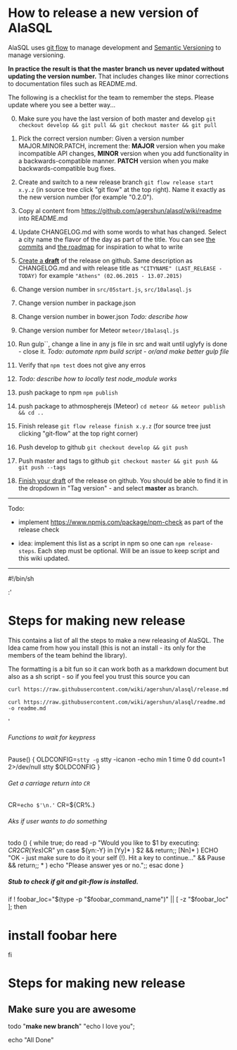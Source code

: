 # How to release a new version of AlaSQL

AlaSQL uses [git flow](http://danielkummer.github.io/git-flow-cheatsheet/) to manage development and [Semantic Versioning](http://semver.org) to manage versioning. 

**In practice the result is that the master branch us never updated without updating the version number.**
That includes changes like minor corrections to documentation files such as README.md. 

The following is a checklist for the team to remember the steps. Please update where you see a better way...


0. Make sure you have the last version of both master and develop `git checkout develop && git pull && git checkout master && git pull`
    
0. Pick the correct version number: Given a version number MAJOR.MINOR.PATCH, increment the: **MAJOR** version when you make incompatible API changes, **MINOR** version when you add functionality in a backwards-compatible manner. **PATCH** version when you make backwards-compatible bug fixes.

0. Create and switch to a new release branch `git flow release start x.y.z` (in source tree click "git flow" at the top right). Name it exactly as the new version number (for example "0.2.0"). 

0. Copy al content from https://github.com/agershun/alasql/wiki/readme into README.md
0. Update CHANGELOG.md with some words to what has changed. Select a city name the flavor of the day as part of the title. You can see [the commits](https://github.com/agershun/alasql/commits/) and [the roadmap](https://trello.com/b/qxz65pVi/alasql-roadmap) for inspiration to what to write

0. [Create a **draft**](https://github.com/agershun/alasql/releases/new) of the release on github. Same description as CHANGELOG.md and with release title as `"CITYNAME" (LAST_RELEASE - TODAY)` for example `"Athens" (02.06.2015 - 13.07.2015)` 

0. Change version number in `src/05start.js`, `src/10alasql.js` 

0. Change version number in package.json 

0. Change version number in bower.json _Todo: describe how_

0. Change version number for Meteor `meteor/10alasql.js`

0. Run gulp``, change a line in any js file in src and wait until uglyfy is done - close it. _Todo: automate npm build script - or/and make better gulp file_ 

0. Verify that `npm test` does not give any erros

0. _Todo: describe how to locally test node_module works_

0. push package to npm `npm publish` 

0. push package to athmospherejs (Meteor) `cd meteor && meteor publish && cd ..` 

0. Finish release `git flow release finish x.y.z` (for source tree just clicking "git-flow" at the top right corner)

0. Push develop to github `git checkout develop && git push`

0. Push master and tags to github `git checkout master && git push && git push --tags`

0. [Finish your draft](https://github.com/agershun/alasql/releases/) of the release on github. You should be able to find it in the dropdown in "Tag version" - and select **master** as branch.

----

Todo: 

* implement https://www.npmjs.com/package/npm-check as part of the release check

* idea: implement this list as a script in npm so one can `npm release-steps`. Each step must be optional. Will be an issue to keep script and this wiki updated.





----

#!/bin/sh

:'
# Steps for making new release 

This contains a list of all the steps to make a new releasing of AlaSQL. The Idea came from how you install (this is not an install - its only for the members of the team behind the library).

The formatting is a bit fun so it can work both as a markdown document but also as a sh script - so if you feel you trust this source you can

```sh
curl https://raw.githubusercontent.com/wiki/agershun/alasql/release.md | sh
```


    curl https://raw.githubusercontent.com/wiki/agershun/alasql/readme.md -o readme.md
'

###### Functions to wait for keypress
Pause()
{
 OLDCONFIG=`stty -g`
 stty -icanon -echo min 1 time 0
 dd count=1 2>/dev/null
 stty $OLDCONFIG
}

###### Get a carriage return into `CR`
CR=`echo $'\n.'`
CR=${CR%.}

###### Aks if user wants to do something
todo () {
    while true; do
        read -p "Would you like to $1 by executing: $CR$2$CR(Yes)$CR" yn
        case ${yn:-Y} in
            [Yy]* ) $2 && return;;
            [Nn]* ) ECHO "OK - just make sure to do it your self (!). Hit a key to continue..." && Pause && return;;
            * ) echo "Please answer yes or no.";;
        esac
    done
}

##### Stub to check if git and git-flow is installed.
if ! foobar_loc="$(type -p "$foobar_command_name")" || [ -z "$foobar_loc" ]; then
  # install foobar here
fi

# Steps for making new release

## Make sure you are awesome
todo "**make new branch**" "echo I love you";

echo "All Done"


